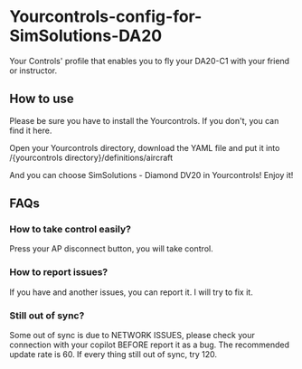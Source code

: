 # Yourcontrols-config-for-SimSolutions-DA20
Your Controls' profile that enables you to fly your DA20-C1 with your friend or instructor.

## How to use

Please be sure you have to install the Yourcontrols. If you don't, you can find it here.

Open your Yourcontrols directory, download the YAML file and put it into /{yourcontrols directory}/definitions/aircraft

And you can choose SimSolutions - Diamond DV20 in Yourcontrols! Enjoy it!


## FAQs

### How to take control easily?

Press your AP disconnect button, you will take control.

### How to report issues?

If you have and another issues, you can report it. I will try to fix it.

### Still out of sync?

Some out of sync is due to NETWORK ISSUES, please check your connection with your copilot BEFORE report it as a bug. The recommended update rate is 60. If every thing still out of sync, try 120.
